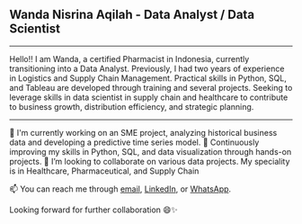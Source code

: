 ## Wanda Nisrina Aqilah - Data Analyst / Data Scientist
---
Hello!! I am Wanda, a certified Pharmacist in Indonesia, currently transitioning into a Data Analyst. Previously, I had two years of experience in Logistics and Supply Chain Management. Practical skills in Python, SQL, and Tableau are developed through training and several projects. Seeking to leverage skills in data scientist in supply chain and healthcare to contribute to business growth, distribution efficiency, and strategic planning.

---

🔭 I'm currently working on an SME project, analyzing historical business data and developing a predictive time series model.
🌱 Continuously improving my skills in Python, SQL, and data visualization through hands-on projects.
👯 I’m looking to collaborate on various data projects. My speciality is in Healthcare, Pharmaceutical, and Supply Chain

📫 You can reach me through [email](mailto:wandanisrina13@gmail.com), [LinkedIn](https://www.linkedin.com/in/wandanisrinaa/), or [WhatsApp](http://wa.me/6281284491758).

Looking forward for further collaboration 😄✨

<!--
**wandanisrina/wandanisrina** is a ✨ _special_ ✨ repository because its `README.md` (this file) appears on your GitHub profile.

Here are some ideas to get you started:

- 🔭 I’m currently working on ...
- 🌱 I’m currently learning ...
- 👯 I’m looking to collaborate on ...
- 🤔 I’m looking for help with ...
- 💬 Ask me about ...
- 📫 How to reach me: ...
- 😄 Pronouns: ...
- ⚡ Fun fact: ...
-->
